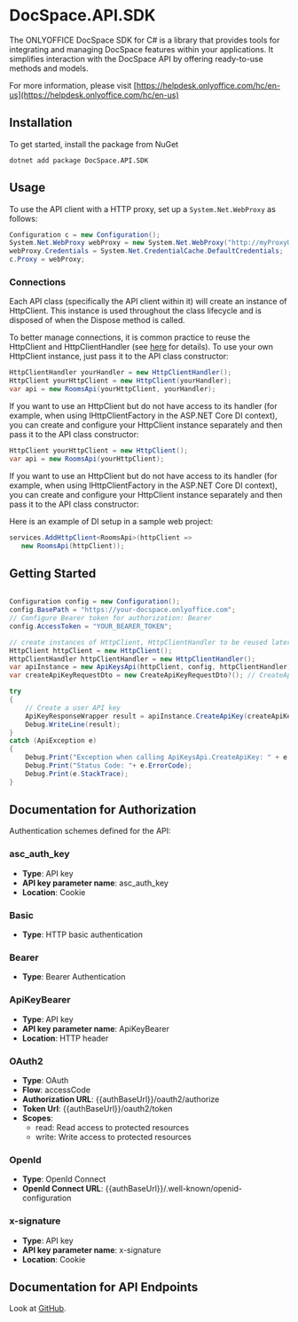 # DocSpace.API.SDK

The ONLYOFFICE DocSpace SDK for C# is a library that provides tools for integrating and managing DocSpace features within your applications. It simplifies interaction with the DocSpace API by offering ready-to-use methods and models.

For more information, please visit [https://helpdesk.onlyoffice.com/hc/en-us](https://helpdesk.onlyoffice.com/hc/en-us)

## Installation

To get started, install the package from NuGet

```
dotnet add package DocSpace.API.SDK
```

## Usage

To use the API client with a HTTP proxy, set up a `System.Net.WebProxy` as follows:
```csharp
Configuration c = new Configuration();
System.Net.WebProxy webProxy = new System.Net.WebProxy("http://myProxyUrl:80/");
webProxy.Credentials = System.Net.CredentialCache.DefaultCredentials;
c.Proxy = webProxy;
```

### Connections
Each API class (specifically the API client within it) will create an instance of HttpClient. This instance is used throughout the class lifecycle and is disposed of when the Dispose method is called.

To better manage connections, it is common practice to reuse the HttpClient and HttpClientHandler (see [here](https://docs.microsoft.com/en-us/dotnet/architecture/microservices/implement-resilient-applications/use-httpclientfactory-to-implement-resilient-http-requests#issues-with-the-original-httpclient-class-available-in-net) for details). To use your own HttpClient instance, just pass it to the API class constructor:

```csharp
HttpClientHandler yourHandler = new HttpClientHandler();
HttpClient yourHttpClient = new HttpClient(yourHandler);
var api = new RoomsApi(yourHttpClient, yourHandler);
```

If you want to use an HttpClient but do not have access to its handler (for example, when using IHttpClientFactory in the ASP.NET Core DI context), you can create and configure your HttpClient instance separately and then pass it to the API class constructor:

```csharp
HttpClient yourHttpClient = new HttpClient();
var api = new RoomsApi(yourHttpClient);
```
If you want to use an HttpClient but do not have access to its handler (for example, when using IHttpClientFactory in the ASP.NET Core DI context), you can create and configure your HttpClient instance separately and then pass it to the API class constructor:

Here is an example of DI setup in a sample web project:

```csharp
services.AddHttpClient<RoomsApi>(httpClient =>
   new RoomsApi(httpClient));
```


## Getting Started

```csharp

Configuration config = new Configuration();
config.BasePath = "https://your-docspace.onlyoffice.com";
// Configure Bearer token for authorization: Bearer
config.AccessToken = "YOUR_BEARER_TOKEN";

// create instances of HttpClient, HttpClientHandler to be reused later with different Api classes
HttpClient httpClient = new HttpClient();
HttpClientHandler httpClientHandler = new HttpClientHandler();
var apiInstance = new ApiKeysApi(httpClient, config, httpClientHandler);
var createApiKeyRequestDto = new CreateApiKeyRequestDto?(); // CreateApiKeyRequestDto? | The request parameters for creating a new API key. (optional) 

try
{
    // Create a user API key
    ApiKeyResponseWrapper result = apiInstance.CreateApiKey(createApiKeyRequestDto);
    Debug.WriteLine(result);
}
catch (ApiException e)
{
    Debug.Print("Exception when calling ApiKeysApi.CreateApiKey: " + e.Message );
    Debug.Print("Status Code: "+ e.ErrorCode);
    Debug.Print(e.StackTrace);
}

```

## Documentation for Authorization


Authentication schemes defined for the API:
### asc_auth_key

- **Type**: API key
- **API key parameter name**: asc_auth_key
- **Location**: Cookie

### Basic

- **Type**: HTTP basic authentication

### Bearer

- **Type**: Bearer Authentication

### ApiKeyBearer

- **Type**: API key
- **API key parameter name**: ApiKeyBearer
- **Location**: HTTP header

### OAuth2

- **Type**: OAuth
- **Flow**: accessCode
- **Authorization URL**: {{authBaseUrl}}/oauth2/authorize
- **Token Url**: {{authBaseUrl}}/oauth2/token
- **Scopes**: 
  - read: Read access to protected resources
  - write: Write access to protected resources

### OpenId

- **Type**: OpenId Connect
- **OpenId Connect URL**: {{authBaseUrl}}/.well-known/openid-configuration

### x-signature

- **Type**: API key
- **API key parameter name**: x-signature
- **Location**: Cookie


## Documentation for API Endpoints

Look at [GitHub](https://github.com/ONLYOFFICE/docspace-api-sdk-csharp/blob/master/README.md#documentation-for-api-endpoints).
